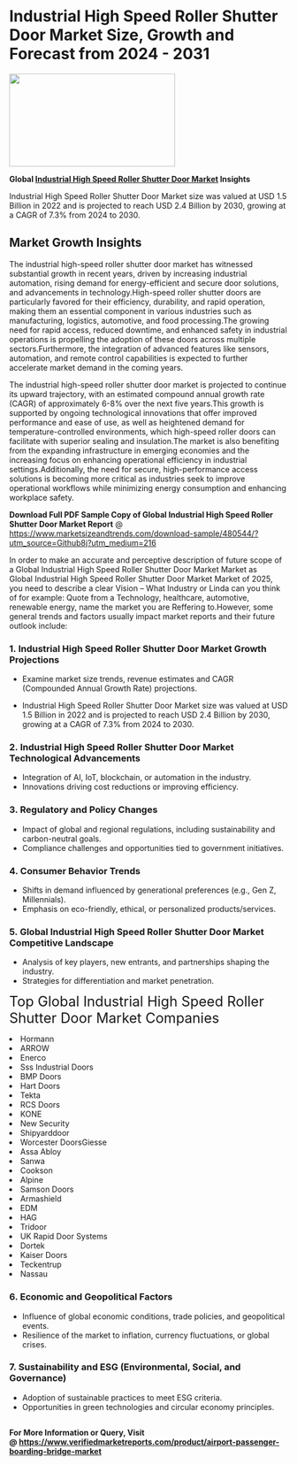 <H1>Industrial High Speed Roller Shutter Door Market Size, Growth and Forecast from 2024 - 2031</H1><img class="aligncenter size-medium wp-image-584254" src="https://thirdeyenews.in/wp-content/uploads/2024/09/Global-Market-Research-300x168.jpeg" alt="" width="300" height="168" /><p><strong>Global&nbsp;<a href="https://www.marketsizeandtrends.com/download-sample/480544/?utm_source=Github8j?utm_medium=216">Industrial High Speed Roller Shutter Door Market</a> Insights</strong></p><p>Industrial High Speed Roller Shutter Door Market size was valued at USD 1.5 Billion in 2022 and is projected to reach USD 2.4 Billion by 2030, growing at a CAGR of 7.3% from 2024 to 2030.</p><p><h2>Market Growth Insights</h2> <p>The industrial high-speed roller shutter door market has witnessed substantial growth in recent years, driven by increasing industrial automation, rising demand for energy-efficient and secure door solutions, and advancements in technology.High-speed roller shutter doors are particularly favored for their efficiency, durability, and rapid operation, making them an essential component in various industries such as manufacturing, logistics, automotive, and food processing.The growing need for rapid access, reduced downtime, and enhanced safety in industrial operations is propelling the adoption of these doors across multiple sectors.Furthermore, the integration of advanced features like sensors, automation, and remote control capabilities is expected to further accelerate market demand in the coming years.</p> <p>The industrial high-speed roller shutter door market is projected to continue its upward trajectory, with an estimated compound annual growth rate (CAGR) of approximately 6-8% over the next five years.This growth is supported by ongoing technological innovations that offer improved performance and ease of use, as well as heightened demand for temperature-controlled environments, which high-speed roller doors can facilitate with superior sealing and insulation.The market is also benefiting from the expanding infrastructure in emerging economies and the increasing focus on enhancing operational efficiency in industrial settings.Additionally, the need for secure, high-performance access solutions is becoming more critical as industries seek to improve operational workflows while minimizing energy consumption and enhancing workplace safety.<p><span class=""><strong>Download Full PDF Sample Copy of Global Industrial High Speed Roller Shutter Door Market Report</strong> @ <a href="https://www.marketsizeandtrends.com/download-sample/480544/?utm_source=Github8j?utm_medium=216" target="_blank">https://www.marketsizeandtrends.com/download-sample/480544/?utm_source=Github8j?utm_medium=216</a></span></p><p>In order to make an accurate and perceptive description of future scope of a Global&nbsp;Industrial High Speed Roller Shutter Door Market Market as Global&nbsp;Industrial High Speed Roller Shutter Door Market Market of 2025, you need to describe a clear Vision &ndash; What Industry or Linda can you think of for example: Quote from a Technology, healthcare, automotive, renewable energy, name the market you are Reffering to.However, some general trends and factors usually impact market reports and their future outlook include:</p><h3>1.&nbsp;<strong>Industrial High Speed Roller Shutter Door Market Growth Projections</strong></h3><ul><li>Examine market size trends, revenue estimates and CAGR (Compounded Annual Growth Rate) projections.</li><li><p>Industrial High Speed Roller Shutter Door Market size was valued at USD 1.5 Billion in 2022 and is projected to reach USD 2.4 Billion by 2030, growing at a CAGR of 7.3% from 2024 to 2030.</p></li></ul><h3>2.&nbsp;<strong>Industrial High Speed Roller Shutter Door Market Technological Advancements</strong></h3><ul><li>Integration of AI, IoT, blockchain, or automation in the industry.</li><li>Innovations driving cost reductions or improving efficiency.</li></ul><h3>3.&nbsp;<strong>Regulatory and Policy Changes</strong></h3><ul><li>Impact of global and regional regulations, including sustainability and carbon-neutral goals.</li><li>Compliance challenges and opportunities tied to government initiatives.</li></ul><h3>4.&nbsp;<strong>Consumer Behavior Trends</strong></h3><ul><li>Shifts in demand influenced by generational preferences (e.g., Gen Z, Millennials).</li><li>Emphasis on eco-friendly, ethical, or personalized products/services.</li></ul><h3>5.&nbsp;<strong>Global Industrial High Speed Roller Shutter Door Market Competitive Landscape</strong></h3><ul><li>Analysis of key players, new entrants, and partnerships shaping the industry.</li><li>Strategies for differentiation and market penetration.</li></ul><p data-pm-slice="1 1 []"><span style="color: inherit; font-family: inherit; font-size: 25px;">Top Global Industrial High Speed Roller Shutter Door Market Companies</span></p><div class="" data-test-id=""><p><li>Hormann</li><li> ARROW</li><li> Enerco</li><li> Sss Industrial Doors</li><li> BMP Doors</li><li> Hart Doors</li><li> Tekta</li><li> RCS Doors</li><li> KONE</li><li> New Security</li><li> Shipyarddoor</li><li> Worcester DoorsGiesse</li><li> Assa Abloy</li><li> Sanwa</li><li> Cookson</li><li> Alpine</li><li> Samson Doors</li><li> Armashield</li><li> EDM</li><li> HAG</li><li> Tridoor</li><li> UK Rapid Door Systems</li><li> Dortek</li><li> Kaiser Doors</li><li> Teckentrup</li><li> Nassau</li></p></div><h3>6.&nbsp;<strong>Economic and Geopolitical Factors</strong></h3><ul><li>Influence of global economic conditions, trade policies, and geopolitical events.</li><li>Resilience of the market to inflation, currency fluctuations, or global crises.</li></ul><h3>7.&nbsp;<strong>Sustainability and ESG (Environmental, Social, and Governance)</strong></h3><ul><li>Adoption of sustainable practices to meet ESG criteria.</li><li>Opportunities in green technologies and circular economy principles.</li></ul><h2><strong style="font-size: 14px;">For More Information or Query, Visit @&nbsp;</strong><a style="background-color: #ffffff; font-size: 14px;" href="https://www.marketsizeandtrends.com/report/industrial-high-speed-roller-shutter-door-market/" target="_blank">https://www.verifiedmarketreports.com/product/airport-passenger-boarding-bridge-market</a></h2>